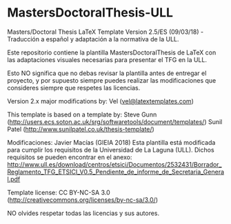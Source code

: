 # MastersDoctoralThesis-ULL
Masters/Doctoral Thesis LaTeX Template
Version 2.5/ES (09/03/18) -Traducción a español y adaptación a la normativa de la ULL.

Este repositorio contiene la plantilla MastersDoctoralThesis de LaTeX con las adaptaciones visuales necesarias para presentar el TFG en la ULL. 

Esto NO significa que no debas revisar la plantilla antes de entregar el proyecto, y por supuesto siempre puedes realizar las modificaciones que consideres siempre que respetes las licencias.

Version 2.x major modifications by:
Vel (vel@latextemplates.com)

This template is based on a template by:
Steve Gunn (http://users.ecs.soton.ac.uk/srg/softwaretools/document/templates/)
Sunil Patel (http://www.sunilpatel.co.uk/thesis-template/)
 
Modificaciones: Javier Macías (GIEIA 2018)
Esta plantilla está modificada para cumplir los requisitos de la Universidad de La Laguna (ULL). Dichos requisitos se pueden encontrar en el anexo: http://www.ull.es/download/centros/etsici/Documentos/2532431/Borrador_Reglamento_TFG_ETSICI_V0.5_Pendiente_de_informe_de_Secretaria_General.pdf

Template license:
CC BY-NC-SA 3.0 (http://creativecommons.org/licenses/by-nc-sa/3.0/)

NO olvides respetar todas las licencias y sus autores.
